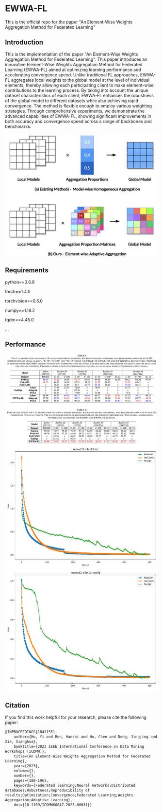 # EWWA-FL
This is the official repo for the paper "An Element-Wise Weights Aggregation Method for Federated Learning"

## Introduction

This is the implementation of the paper "An Element-Wise Weights Aggregation Method for Federated Learning". This paper introduces an innovative Element-Wise Weights Aggregation Method for Federated Learning (EWWA-FL) aimed at optimizing learning performance and accelerating convergence speed. Unlike traditional FL approaches, EWWA-FL aggregates local weights to the global model at the level of individual elements, thereby allowing each participating client to make element-wise contributions to the learning process. By taking into account the unique dataset characteristics of each client, EWWA-FL enhances the robustness of the global model to different datasets while also achieving rapid convergence. The method is flexible enough to employ various weighting strategies. Through comprehensive experiments, we demonstrate the advanced capabilities of EWWA-FL, showing significant improvements in both accuracy and convergence speed across a range of backbones and benchmarks.

<div align=center><img src="https://github.com/Rand2AI/EWWA-FL/blob/main/images/intro.png"/></div>

## Requirements

python==3.6.9

torch==1.4.0

torchvision==0.5.0

numpy==1.18.2

tqdm==4.45.0

...

## Performance

<div align=center><img src="https://github.com/Rand2AI/EWWA-FL/blob/main/images/performance"/></div>

<div align=center><img src="https://github.com/Rand2AI/EWWA-FL/blob/main/images/32-10.png"/></div>
<div align=center><img src="https://github.com/Rand2AI/EWWA-FL/blob/main/images/32-10-non.png"/></div>

## Citation

If you find this work helpful for your research, please cite the following paper:

```
@INPROCEEDINGS{10411551,
    author={Hu, Yi and Ren, Hanchi and Hu, Chen and Deng, Jingjing and Xie, Xianghua},
    booktitle={2023 IEEE International Conference on Data Mining Workshops (ICDMW)},
    title={An Element-Wise Weights Aggregation Method for Federated Learning},
    year={2023},
    volume={},
    number={},
    pages={188-196},
    keywords={Federated learning;Neural networks;Distributed databases;Robustness;Reproducibility of results;Optimization;Convergence;Federated Learning;Weights Aggregation;Adaptive Learning},
    doi={10.1109/ICDMW60847.2023.00031}}
```
